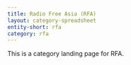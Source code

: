 ```yaml
---
title: Radio Free Asia (RFA)
layout: category-spreadsheet
entity-short: rfa
category: rfa
---
```


This is a category landing page for RFA.